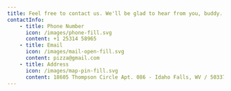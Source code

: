 ```yaml
---
title: Feel free to contact us. We'll be glad to hear from you, buddy.
contactInfo: 
    - title: Phone Number
      icon: /images/phone-fill.svg
      content: +1 25314 58965
    - title: Email
      icon: /images/mail-open-fill.svg
      content: pizza@gmail.com
    - title: Address
      icon: /images/map-pin-fill.svg
      content: 18605 Thompson Circle Apt. 086 - Idaho Falls, WV / 50337
---
```

